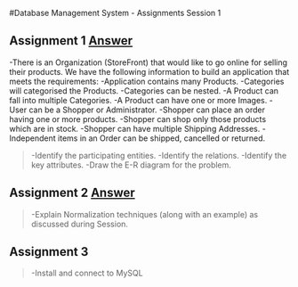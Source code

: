 #Database Management System - Assignments
Session 1

## Assignment 1 [Answer](https://meta-sandeep-sisodia.drawerd.com/projects/1931/render_svg?share_key=6b9d83fdbf8656a1e04e15569eefd4)
-There is an Organization (StoreFront) that would like to go online for selling their products. We have the following information to build an application that meets the requirements:
-Application contains many Products.
-Categories will categorised the Products.
-Categories can be nested.
-A Product can fall into multiple Categories.
-A Product can have one or more Images.
-User can be a Shopper or Administrator.
-Shopper can place an order having one or more products.
-Shopper can shop only those products which are in stock.
-Shopper can have multiple Shipping Addresses.
-Independent items in an Order can be shipped, cancelled or returned.


>-Identify the participating entities.
>-Identify the relations. 
>-Identify the key attributes. 
>-Draw the E-R diagram for the problem.


## Assignment 2 [Answer](https://docs.google.com/document/d/1IDgRiVSaDLj0_PlBuI2tHvFvKlfUn3ZoTPEmsDV7hIw/edit?usp=sharing)
>-Explain Normalization techniques (along with an example) as discussed during Session.

## Assignment 3
>-Install and connect to MySQL



